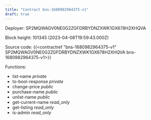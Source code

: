 ```yaml
---
title: "Contract bns-1680982964375-v1"
draft: true
---
```

Deployer: SP2MQWAGV0NE0G2ZGFDRBYDNZXWK1GX678H2XHQVA


 



Block height: 101345 (2023-04-08T19:59:43.000Z)

Source code: {{<contractref "bns-1680982964375-v1" SP2MQWAGV0NE0G2ZGFDRBYDNZXWK1GX678H2XHQVA bns-1680982964375-v1>}}

Functions:

* list-name _private_
* to-bool-response _private_
* change-price _public_
* purchase-name _public_
* unlist-name _public_
* get-current-name _read_only_
* get-listing _read_only_
* is-admin _read_only_
